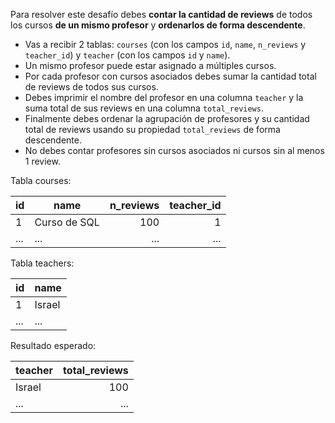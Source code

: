 Para resolver este desafío debes **contar la cantidad de reviews** de todos los cursos **de un mismo profesor** y **ordenarlos de forma descendente**.

- Vas a recibir 2 tablas: `courses` (con los campos `id`, `name`, `n_reviews` y `teacher_id`) y `teacher` (con los campos `id` y `name`).
- Un mismo profesor puede estar asignado a múltiples cursos.
- Por cada profesor con cursos asociados debes sumar la cantidad total de reviews de todos sus cursos.
- Debes imprimir el nombre del profesor en una columna `teacher` y la suma total de sus reviews en una columna `total_reviews`.
- Finalmente debes ordenar la agrupación de profesores y su cantidad total de reviews usando su propiedad `total_reviews` de forma descendente.
- No debes contar profesores sin cursos asociados ni cursos sin al menos 1 review.


Tabla courses:

| id  |     name     | n_reviews | teacher_id |
|-----|--------------|----------:|-----------:|
|  1  | Curso de SQL |       100 |          1 |
| ... |     ...      |       ... |        ... |

Tabla teachers:

| id  |     name     |
|-----|--------------|
|  1  |    Israel    |
| ... |      ...     |

Resultado esperado:

| teacher | total_reviews |
|---------|--------------:|
| Israel  |           100 |
|   ...   |           ... |

